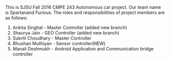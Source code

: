 This is SJSU Fall 2016 CMPE 243 Autonomous car project. Our team name is Spartanand Furious. The roles and responsibilities of project members are as follows:
1. Ankita Singhal - Master Controller (added new branch)
2. Shaurya Jain - GEO Controller (added new branch)
3. Sukriti Choudhary - Master Controller
4. Bhushan Muthiyan - Sensor controller(NEW)
5. Manali Deshmukh - Android Application and Communication bridge controller 


